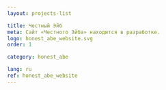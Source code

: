 ```yaml
---
layout: projects-list

title: Честный Эйб
meta: Сайт «Честного Эйба» находится в разработке.
logo: honest_abe_website.svg
order: 1

category: honest_abe

lang: ru
ref: honest_abe_website
---
```

